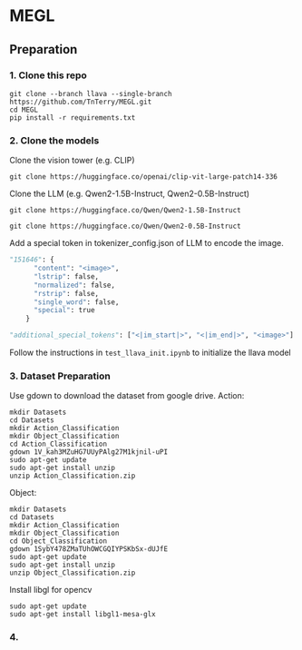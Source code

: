 # MEGL

## Preparation

### 1. Clone this repo
```
git clone --branch llava --single-branch https://github.com/TnTerry/MEGL.git
cd MEGL
pip install -r requirements.txt
```

### 2. Clone the models
Clone the vision tower (e.g. CLIP)
```
git clone https://huggingface.co/openai/clip-vit-large-patch14-336
```

Clone the LLM (e.g. Qwen2-1.5B-Instruct, Qwen2-0.5B-Instruct)
```
git clone https://huggingface.co/Qwen/Qwen2-1.5B-Instruct
```
```
git clone https://huggingface.co/Qwen/Qwen2-0.5B-Instruct
```

Add a special token in tokenizer_config.json of LLM to encode the image.
```python
"151646": {
      "content": "<image>",
      "lstrip": false,
      "normalized": false,
      "rstrip": false,
      "single_word": false,
      "special": true
    }
```
```python
"additional_special_tokens": ["<|im_start|>", "<|im_end|>", "<image>"]
```
Follow the instructions in `test_llava_init.ipynb` to initialize the llava model


### 3. Dataset Preparation
Use gdown to download the dataset from google drive.
Action:
```Shell
mkdir Datasets
cd Datasets
mkdir Action_Classification
mkdir Object_Classification
cd Action_Classification
gdown 1V_kah3MZuHG7UUyPAlg27M1kjnil-uPI
sudo apt-get update
sudo apt-get install unzip
unzip Action_Classification.zip
```

Object:
```Shell
mkdir Datasets
cd Datasets
mkdir Action_Classification
mkdir Object_Classification
cd Object_Classification
gdown 1SybY478ZMaTUhOWCGQIYPSKbSx-dUJfE
sudo apt-get update
sudo apt-get install unzip
unzip Object_Classification.zip
```

Install libgl for opencv
```Shell
sudo apt-get update
sudo apt-get install libgl1-mesa-glx
```

### 4. 
